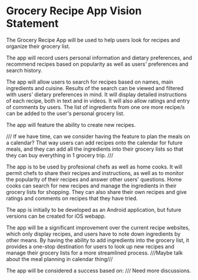 # Grocery Recipe App Vision Statement

The Grocery Recipe App will be used to help users look for recipes and organize their grocery list.

The app will record users personal information and dietary preferences, and recommend recipes based on popularity as well as users' preferences and search history.

The app will allow users to search for recipes based on names, main ingredients and cuisine. Results of the search can be viewed and filtered with users' dietary preferences in mind. It will display detailed instructions of each recipe, both in text and in videos. It will also allow ratings and entry of comments by users. The list of ingredients from one ore more recipe/s can be added to the user's personal grocery list.

The app will feature the ability to create new recipes.

/// If we have time, can we consider having the feature to plan the meals on a calendar? That way users can add recipes onto the calendar for future meals, and they can add all the ingredients into their grocery lists so that they can buy everything in 1 grocery trip.
///

The app is to be used by profesional chefs as well as home cooks. It will permit chefs to share their recipes and instructions, as well as to monitor the popularity of their recipes and answer other users' questions. Home cooks can search for new recipes and manage the ingredients in their grocery lists for shopping. They can also share their own recipes and give ratings and comments on recipes that they have tried.

The app is initially to be developed as an Android application, but future versions can be created for iOS webapp.

The app will be a significant improvement over the current recipe websites, which only display recipes, and users have to note down ingredients by other means. By having the ability to add ingredients into the grocery list, it provides a one-stop destination for users to look up new recipes and manage their grocery lists for a more streamlined process. ///Maybe talk about the meal planning in calendar thing///

The app will be considered a success based on: /// Need more discussions.